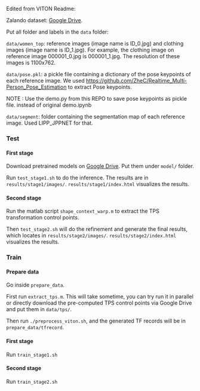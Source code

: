 Edited from VITON Readme:

Zalando dataset: [Google Drive](https://drive.google.com/drive/folders/1-RIcmjQKTqsf3PZsoHT4hivNngx_3386?usp=sharing).

Put all folder and labels in the ```data``` folder:

```data/women_top```: reference images (image name is ID_0.jpg) and clothing images (image name is ID_1.jpg). For example, the clothing image on reference image 000001_0.jpg is 000001_1.jpg. The resolution of these images is 1100x762.

```data/pose.pkl```: a pickle file containing a dictionary of the pose keypoints of each reference image. We used https://github.com/ZheC/Realtime_Multi-Person_Pose_Estimation to extract Pose keypoints. 

NOTE : Use the demo.py from this REPO to save pose keypoints as pickle file. instead of original demo.ipynb

```data/segment```: folder containing the segmentation map of each reference image. Used LIPP_JPPNET for that. 



### Test

#### First stage
Download pretrained models on [Google Drive](https://drive.google.com/drive/folders/1qFU4KmvnEr4CwEFXQZS_6Ebw5dPJAE21?usp=sharing). Put them under ```model/``` folder.

Run ```test_stage1.sh``` to do the inference.
The results are in ```results/stage1/images/```. ```results/stage1/index.html``` visualizes the results.

#### Second stage

Run the matlab script ```shape_context_warp.m``` to extract the TPS transformation control points.

Then ```test_stage2.sh``` will do the refinement and generate the final results, which locates in ```results/stage2/images/```. ```results/stage2/index.html``` visualizes the results.


### Train

#### Prepare data
Go inside ```prepare_data```. 

First run ```extract_tps.m```. This will take sometime, you can try run it in parallel or directly download the pre-computed TPS control points via Google Drive and put them in ```data/tps/```.

Then run ```./preprocess_viton.sh```, and the generated TF records will be in ```prepare_data/tfrecord```.


#### First stage
Run ```train_stage1.sh```

#### Second stage
Run ```train_stage2.sh```


